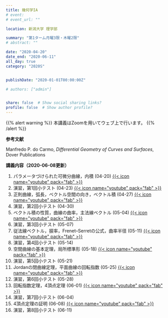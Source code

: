 ```yaml
---
title: 幾何学IA
# event: 
# event_url: ""

location: 新潟大学 理学部

summary: "第1ターム月曜3限・木曜2限"
# abstract: ""

date: "2020-04-20"
date_end: "2020-06-11"
all_day: true
category: "2020S"


publishDate: "2020-01-01T00:00:00Z"

# authors: ["admin"]


share: false  # Show social sharing links?
profile: false  # Show author profile?
---
```

{{% alert warning %}}
本講義はZoomを用いてウェブ上で行います。
{{% /alert %}}

**参考文献**

Manfredo P. do Carmo, *Differential Geometry of Curves and Surfaces*, Dover Publications

**講義内容（2020-06-08更新）**

1. パラメータづけられた可微分曲線，内積 (04-20)
	[{{< icon name="youtube" pack="fab" >}}](https://youtu.be/zNHWDN51UGw)
2. 演習，第1回小テスト (04-23)
	[{{< icon name="youtube" pack="fab" >}}](https://youtu.be/H4eZM4tqqvE)
3. 正則曲線，弧長，ベクトル空間の向き，ベクトル積 (04-27)
	[{{< icon name="youtube" pack="fab" >}}](https://youtu.be/6sbIZ0ZMx-c)
4. 演習，第2回小テスト (04-30)
5. ベクトル積の性質，曲線の曲率，主法線ベクトル (05-04)
	[{{< icon name="youtube" pack="fab" >}}](https://youtu.be/EMQr2Xx-ik8)
6. 演習，第3回小テスト (05-07)
7. 従法線ベクトル，捩率，Frenet–Serretの公式，曲率半径 (05-11)
	[{{< icon name="youtube" pack="fab" >}}](https://youtu.be/PfjMTS0TWH0)
8. 演習，第4回小テスト (05-14)
9. 空間曲線の基本定理，局所標準形 (05-18)
	[{{< icon name="youtube" pack="fab" >}}](https://youtu.be/NPJgLStyrO0)
10. 演習，第5回小テスト (05-21)
11. Jordanの閉曲線定理，平面曲線の回転指数 (05-25)
	[{{< icon name="youtube" pack="fab" >}}](https://youtu.be/z3Dw0IsGYbI)
12. 演習，第6回小テスト (05-28)
13. 回転指数定理，4頂点定理 (06-01)
	[{{< icon name="youtube" pack="fab" >}}](https://youtu.be/Hg77m11HAqs)
14. 演習，第7回小テスト (06-04)
15. 4頂点定理の証明 (06-08)
	[{{< icon name="youtube" pack="fab" >}}](https://youtu.be/BZfRVcBJDbA)
16. 演習，第8回小テスト (06-11)
